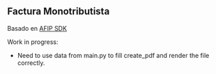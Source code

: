 ## Factura Monotributista

Basado en [AFIP SDK](https://afipsdk.com/)

Work in progress:
* Need to use data from main.py to fill create_pdf and render the file correctly.
